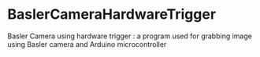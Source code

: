 # BaslerCameraHardwareTrigger
Basler Camera using hardware trigger : a program used for grabbing image using Basler camera and Arduino microcontroller
